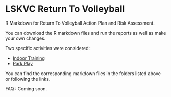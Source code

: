 # LSKVC Return To Volleyball 

R Markdown for Return To Volleyball Action Plan and Risk Assessment. 

You can download the R markdown files and run the reports as well as make your own changes. 

Two specific activities were considered: 

* [Indoor Training](https://github.com/cuisquare/ReturnToVolleyball/tree/master/IndoorTraining) 
* [Park Play](https://github.com/cuisquare/ReturnToVolleyball/tree/master/OutdoorPlay) 

You can find the corresponding markdown files in the folders listed above or following the links.

FAQ : Coming soon.

